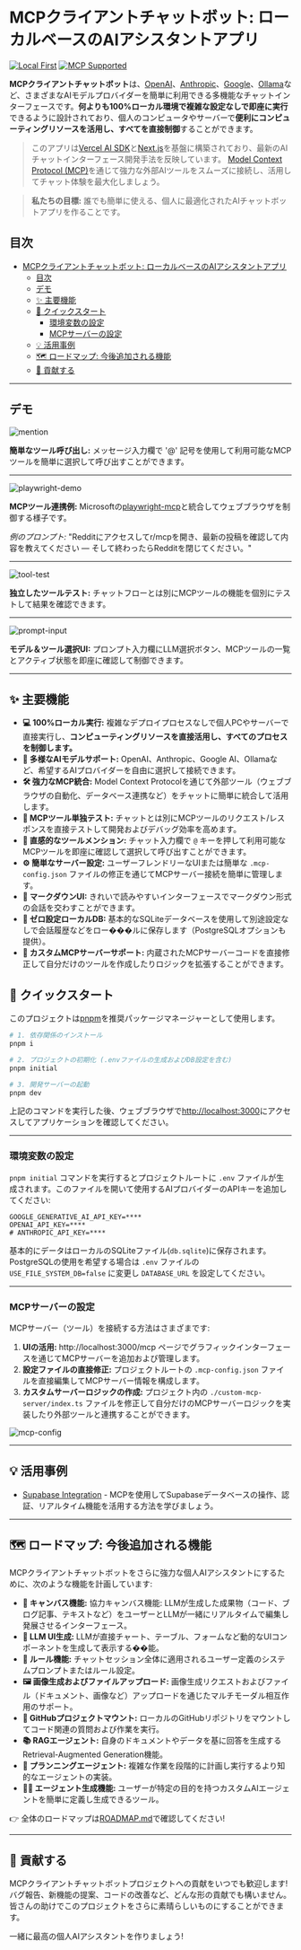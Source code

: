 # MCPクライアントチャットボット: ローカルベースのAIアシスタントアプリ

[![Local First](https://img.shields.io/badge/Local-First-blueviolet)](#) 
[![MCP Supported](https://img.shields.io/badge/MCP-Supported-00c853)](https://modelcontextprotocol.io/introduction)

**MCPクライアントチャットボット**は、[OpenAI](https://openai.com/)、[Anthropic](https://www.anthropic.com/)、[Google](https://ai.google.dev/)、[Ollama](https://ollama.com/)など、さまざまなAIモデルプロバイダーを簡単に利用できる多機能なチャットインターフェースです。**何よりも100%ローカル環境で複雑な設定なしで即座に実行**できるように設計されており、個人のコンピュータやサーバーで**便利にコンピューティングリソースを活用し、すべてを直接制御**することができます。

> このアプリは[Vercel AI SDK](https://sdk.vercel.ai)と[Next.js](https://nextjs.org/)を基盤に構築されており、最新のAIチャットインターフェース開発手法を反映しています。
[Model Context Protocol (MCP)](https://modelcontextprotocol.io/introduction)を通じて強力な外部AIツールをスムーズに接続し、活用してチャット体験を最大化しましょう。

> **私たちの目標:** 誰でも簡単に使える、個人に最適化されたAIチャットボットアプリを作ることです。

## 目次

- [MCPクライアントチャットボット: ローカルベースのAIアシスタントアプリ](#mcpクライアントチャットボット-ローカルベースのaiアシスタントアプリ)
  - [目次](#目次)
  - [デモ](#デモ)
  - [✨ 主要機能](#-主要機能)
  - [🚀 クイックスタート](#-クイックスタート)
    - [環境変数の設定](#環境変数の設定)
    - [MCPサーバーの設定](#mcpサーバーの設定)
  - [💡 活用事例](#-活用事例)
  - [🗺️ ロードマップ: 今後追加される機能](#️-ロードマップ-今後追加される機能)
  - [🙌 貢献する](#-貢献する)

-----

## デモ

![mention](./images/preview-2.gif)

**簡単なツール呼び出し:** メッセージ入力欄で '@' 記号を使用して利用可能なMCPツールを簡単に選択して呼び出すことができます。

---

![playwright-demo](./images/preview.gif)

**MCPツール連携例:** Microsoftの[playwright-mcp](https://github.com/microsoft/playwright-mcp)と統合してウェブブラウザを制御する様子です。

*例のプロンプト:* "Redditにアクセスしてr/mcpを開き、最新の投稿を確認して内容を教えてください — そして終わったらRedditを閉じてください。"

---

![tool-test](./images/tool-test.gif)

**独立したツールテスト:** チャットフローとは別にMCPツールの機能を個別にテストして結果を確認できます。

---

![prompt-input](./images/provider.gif)

**モデル＆ツール選択UI:** プロンプト入力欄にLLM選択ボタン、MCPツールの一覧とアクティブ状態を即座に確認して制御できます。

-----

## ✨ 主要機能

* **💻 100%ローカル実行:** 複雑なデプロイプロセスなしで個人PCやサーバーで直接実行し、**コンピューティングリソースを直接活用し、すべてのプロセスを制御します。**
* **🤖 多様なAIモデルサポート:** OpenAI、Anthropic、Google AI、Ollamaなど、希望するAIプロバイダーを自由に選択して接続できます。
* **🛠️ 強力なMCP統合:** Model Context Protocolを通じて外部ツール（ウェブブラウザの自動化、データベース連携など）をチャットに簡単に統合して活用します。
* **🚀 MCPツール単独テスト:** チャットとは別にMCPツールのリクエスト/レスポンスを直接テストして開発およびデバッグ効率を高めます。
* **💬 直感的なツールメンション:** チャット入力欄で `@` キーを押して利用可能なMCPツールを即座に確認して選択して呼び出すことができます。
* **⚙️ 簡単なサーバー設定:** ユーザーフレンドリーなUIまたは簡単な `.mcp-config.json` ファイルの修正を通じてMCPサーバー接続を簡単に管理します。
* **📄 マークダウンUI:** きれいで読みやすいインターフェースでマークダウン形式の会話を交わすことができます。
* **💾 ゼロ設定ローカルDB:** 基本的なSQLiteデータベースを使用して別途設定なしで会話履歴などをロー���ルに保存します（PostgreSQLオプションも提供）。
* **🧩 カスタムMCPサーバーサポート:** 内蔵されたMCPサーバーコードを直接修正して自分だけのツールを作成したりロジックを拡張することができます。

## 🚀 クイックスタート

このプロジェクトは[pnpm](https://pnpm.io/)を推奨パッケージマネージャーとして使用します。

```bash
# 1. 依存関係のインストール
pnpm i

# 2. プロジェクトの初期化 (.envファイルの生成およびDB設定を含む)
pnpm initial

# 3. 開発サーバーの起動
pnpm dev
```

上記のコマンドを実行した後、ウェブブラウザで[http://localhost:3000](https://www.google.com/search?q=http://localhost:3000)にアクセスしてアプリケーションを確認してください。

-----

### 環境変数の設定

`pnpm initial` コマンドを実行するとプロジェクトルートに `.env` ファイルが生成されます。このファイルを開いて使用するAIプロバイダーのAPIキーを追加してください:

```dotenv
GOOGLE_GENERATIVE_AI_API_KEY=****
OPENAI_API_KEY=****
# ANTHROPIC_API_KEY=****
```

基本的にデータはローカルのSQLiteファイル(`db.sqlite`)に保存されます。PostgreSQLの使用を希望する場合は `.env` ファイルの `USE_FILE_SYSTEM_DB=false` に変更し `DATABASE_URL` を設定してください。

-----

### MCPサーバーの設定

MCPサーバー（ツール）を接続する方法はさまざまです:

1.  **UIの活用:** http://localhost:3000/mcp ページでグラフィックインターフェースを通じてMCPサーバーを追加および管理します。
2.  **設定ファイルの直接修正:** プロジェクトルートの `.mcp-config.json` ファイルを直接編集してMCPサーバー情報を構成します。
3.  **カスタムサーバーロジックの作成:** プロジェクト内の `./custom-mcp-server/index.ts` ファイルを修正して自分だけのMCPサーバーロジックを実装したり外部ツールと連携することができます。

![mcp-config](./images/mcp-config.gif)

-----

## 💡 活用事例

  * [Supabase Integration](./use-cases/supabase.md) - MCPを使用してSupabaseデータベースの操作、認証、リアルタイム機能を活用する方法を学びましょう。

-----

## 🗺️ ロードマップ: 今後追加される機能

MCPクライアントチャットボットをさらに強力な個人AIアシスタントにするために、次のような機能を計画しています:

  * **🎨 キャンバス機能:** 協力キャンバス機能: LLMが生成した成果物（コード、ブログ記事、テキストなど）をユーザーとLLMが一緒にリアルタイムで編集し発展させるインターフェース。
  * **🧩 LLM UI生成:** LLMが直接チャート、テーブル、フォームなど動的なUIコンポーネントを生成して表示する��能。
  * **📜 ルール機能:** チャットセッション全体に適用されるユーザー定義のシステムプロンプトまたはルール設定。
  * **🖼️ 画像生成およびファイルアップロード:** 画像生成リクエストおよびファイル（ドキュメント、画像など）アップロードを通じたマルチモーダル相互作用のサポート。
  * **🐙 GitHubプロジェクトマウント:** ローカルのGitHubリポジトリをマウントしてコード関連の質問および作業を実行。
  * **📚 RAGエージェント:** 自身のドキュメントやデータを基に回答を生成するRetrieval-Augmented Generation機能。
  * **🧠 プランニングエージェント:** 複雑な作業を段階的に計画し実行するより知的なエージェントの実装。
  * **🧑‍💻 エージェント生成機能:** ユーザーが特定の目的を持つカスタムAIエージェントを簡単に定義し生成できるツール。

👉 全体のロードマップは[ROADMAP.md](./ROADMAP.md)で確認してください\!

-----

## 🙌 貢献する

MCPクライアントチャットボットプロジェクトへの貢献をいつでも歓迎します\! バグ報告、新機能の提案、コードの改善など、どんな形の貢献でも構いません。皆さんの助けでこのプロジェクトをさらに素晴らしいものにすることができます。

一緒に最高の個人AIアシスタントを作りましょう\!

